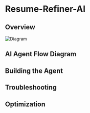 # Resume-Refiner-AI

## Overview

![Diagram](Diagram.png)

## AI Agent Flow Diagram

## Building the Agent

## Troubleshooting

## Optimization 
